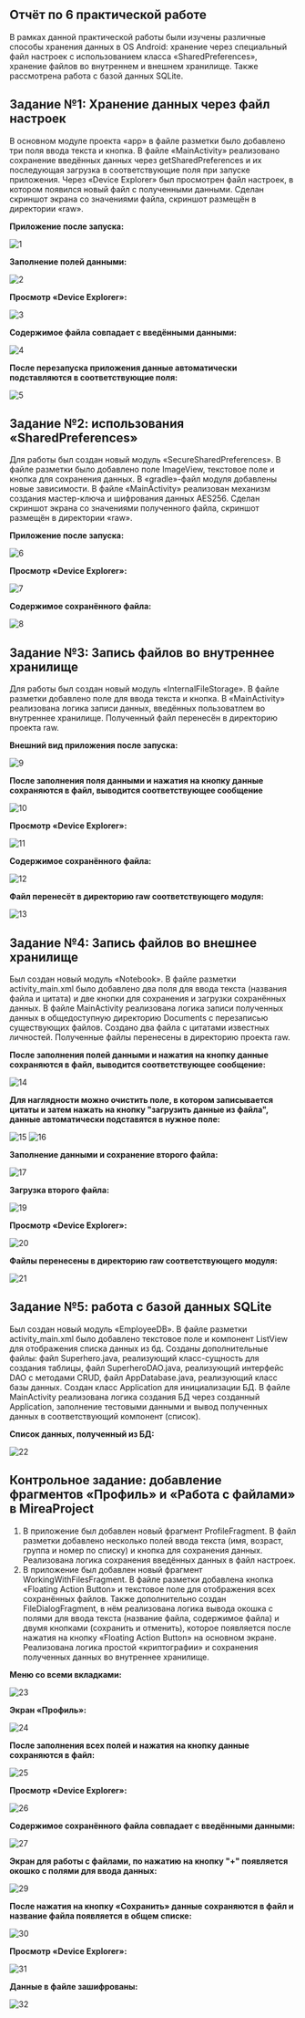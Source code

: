 Отчёт по 6 практической работе
----
В рамках данной практической работы были изучены различные способы хранения данных в OS Android: хранение через специальный файл настроек с использованием класса «SharedPreferences», хранение файлов во внутреннем и внешнем хранилище. Также рассмотрена работа с базой данных SQLite.

Задание №1: Хранение данных через файл настроек
---
В основном модуле проекта «app» в файле разметки было добавлено три поля ввода текста и кнопка. В файле «MainActivity» реализовано сохранение введённых данных через getSharedPreferences и их последующая загрузка в соответствующие поля при запуске приложения. Через «Device Explorer» был просмотрен файл настроек, в котором появился новый файл с полученными данными. Сделан скриншот экрана со значениями файла, скриншот размещён в директории «raw».

**Приложение после запуска:**

![1](https://github.com/user-attachments/assets/9c006a7d-a55b-4fa2-88b6-1871e10f2e24)

**Заполнение полей данными:**

![2](https://github.com/user-attachments/assets/93b06acc-7797-451b-8866-a909ca544193)

**Просмотр «Device Explorer»:**

![3](https://github.com/user-attachments/assets/f7522548-49d4-4f60-b1c6-80cedda9b8bc)

**Содержимое файла совпадает с введёнными данными:**

![4](https://github.com/user-attachments/assets/442a4ffb-c1b3-4cd3-9375-281903c9b426)

**После перезапуска приложения данные автоматически подставляются в соответствующие поля:**

![5](https://github.com/user-attachments/assets/d3069911-7d94-4ed4-84bf-55f2d0d0aee1)

Задание №2: использования «SharedPreferences»
-----
Для работы был создан новый модуль «SecureSharedPreferences». В файле разметки было добавлено поле ImageView, текстовое поле и кнопка для сохранения данных. В «gradle»-файл модуля добавлены новые зависимости. В файле «MainActivity» реализован механизм создания мастер-ключа и шифрования данных AES256. Сделан скриншот экрана со значениями полученного файла, скриншот размещён в директории «raw».

**Приложение после запуска:**

![6](https://github.com/user-attachments/assets/0ea67a53-fd33-4f35-9bf1-8648ff8bd338)

**Просмотр «Device Explorer»:**

![7](https://github.com/user-attachments/assets/eeab9c2a-acf5-4420-b521-6556721be7e4)

**Содержимое сохранённого файла:**

![8](https://github.com/user-attachments/assets/232cb04c-d175-4b4f-b521-4dccbee5b8cc)

Задание №3: Запись файлов во внутреннее хранилище
-----
Для работы был создан новый модуль «InternalFileStorage». В файле разметки добавлено поле для ввода текста и кнопка. В «MainActivity» реализована логика записи данных, введённых пользоватлем во внутреннее хранилище. Полученный файл перенесён в директорию проекта raw.

**Внешний вид приложения после запуска:**

![9](https://github.com/user-attachments/assets/d6dc07d7-00ea-4640-8776-6f4cfbe14d57)

**После заполнения поля данными и нажатия на кнопку данные сохраняются в файл, выводится соответствующее сообщение**

![10](https://github.com/user-attachments/assets/8616c1bc-8052-4fa2-b484-40787a355bf8)

**Просмотр «Device Explorer»:**

![11](https://github.com/user-attachments/assets/5157a3c5-e9c7-41d4-990a-0e80862a7bc2)

**Содержимое сохранённого файла:**

![12](https://github.com/user-attachments/assets/4d769b26-febd-4266-ab46-df00f7c9599c)

**Файл перенесёт в директорию raw соответствующего модуля:**

![13](https://github.com/user-attachments/assets/b79db618-45c3-4926-a0a4-7fe1d4b63520)

Задание №4: Запись файлов во внешнее хранилище
-----
Был создан новый модуль «Notebook». В файле разметки activity_main.xml было добавлено два поля для ввода текста (названия файла и цитата) и две кнопки для сохранения и загрузки сохранённых данных. В файле MainActivity реализована логика записи полученных данных в общедоступную директорию Documents с перезаписью существующих файлов. Создано два файла с цитатами известных личностей. Полученные файлы перенесены в директорию проекта raw.

**После заполнения полей данными и нажатия на кнопку данные сохраняются в файл, выводится соответствующее сообщение:**

![14](https://github.com/user-attachments/assets/29a3c6d2-4b56-45d9-a590-b9bd34fcdb29)

**Для наглядности можно очистить поле, в котором записывается цитаты и затем нажать на кнопку "загрузить данные из файла", данные автоматически подставятся в нужное поле:**

![15](https://github.com/user-attachments/assets/483fe3a0-09bd-42fc-b417-e2d763ac2f35)
![16](https://github.com/user-attachments/assets/e739991a-9e2e-48a9-bbbe-e1281d040497)

**Заполнение данными и сохранение второго файла:**

![17](https://github.com/user-attachments/assets/c80c1c8a-e151-46fa-a2b1-36faac080ac0)

**Загрузка второго файла:**

![19](https://github.com/user-attachments/assets/78fff931-d767-4380-b670-505f6a6b5181)

**Просмотр «Device Explorer»:**

![20](https://github.com/user-attachments/assets/2696011b-0e1e-4773-a6f8-c07dea2a888c)

**Файлы перенесены в директорию raw соответствующего модуля:**

![21](https://github.com/user-attachments/assets/0820b142-f58d-4153-ad22-b4f5f503aced)

Задание №5: работа с базой данных SQLite
-----
Был создан новый модуль «EmployeeDB». В файле разметки activity_main.xml было добавлено текстовое поле и компонент ListView для отображения списка данных из бд. Созданы дополнительные файлы: файл Superhero.java, реализующий класс-сущность для создания таблицы, файл SuperheroDAO.java, реализующий интерфейс DAO с методами CRUD, файл AppDatabase.java, реализующий класс базы данных. Создан класс Application для инициализации БД. В файле MainActivity реализована логика создания БД через созданный Application, заполнение тестовыми данными и вывод полученных данных в соответствующий компонент (список).

**Список данных, полученный из БД:**

![22](https://github.com/user-attachments/assets/313f605b-b4df-4faa-a4df-ea77840d36ad)

Контрольное задание: добавление фрагментов «Профиль» и «Работа с файлами» в MireaProject
-----
1. В приложение был добавлен новый фрагмент ProfileFragment. В файл разметки добавлено несколько полей ввода текста (имя, возраст, группа и номер по списку) и кнопка для сохранения данных. Реализована логика сохранения введённых данных в файл настроек.
2. В приложение был добавлен новый фрагмент WorkingWithFilesFragment. В файле разметки добавлена кнопка «Floating Action Button» и текстовое поле для отображения всех сохранённых файлов. Также дополнительно создан FileDialogFragment, в нём реализована логика вывода окошка с полями для ввода текста (название файла, содержимое файла) и двумя кнопками (сохранить и отменить), которое появляется после нажатия на кнопку «Floating Action Button» на основном экране. Реализована логика простой «криптографии» и сохранения полученных данных во внутреннее хранилище.
   
**Меню со всеми вкладками:**

![23](https://github.com/user-attachments/assets/399948ec-33f4-4847-9c02-dcbff8ed5754)

**Экран «Профиль»:**

![24](https://github.com/user-attachments/assets/cc9c4efc-6b1e-49e8-9335-17e2e6be1461)

**После заполнения всех полей и нажатия на кнопку данные сохраняются в файл:**

![25](https://github.com/user-attachments/assets/12878c37-1a7c-4527-adb9-82e170939c12)

**Просмотр «Device Explorer»:**

![26](https://github.com/user-attachments/assets/a40e444c-0136-46eb-940d-32032aa07e61)

**Содержимое сохранённого файла совпадает с введёнными данными:**

![27](https://github.com/user-attachments/assets/f8d9f38b-8e93-447c-8ee1-d73b9d474176)

**Экран для работы с файлами, по нажатию на кнопку "+" появляется окошко с полями для ввода данных:**

![29](https://github.com/user-attachments/assets/638b833b-55b5-4de6-b89d-61a0704a93ae)

**После нажатия на кнопку «Сохранить» данные сохраняются в файл и название файла появляется в общем списке:**

![30](https://github.com/user-attachments/assets/478a87bc-bbc0-452b-828c-aac7377ec9e7)

**Просмотр «Device Explorer»:**

![31](https://github.com/user-attachments/assets/f137adab-ca9b-4605-8919-36c8a6b8fd86)

**Данные в файле зашифрованы:**

![32](https://github.com/user-attachments/assets/ce9c70b4-a960-49d3-8498-72e0427e1a36)

